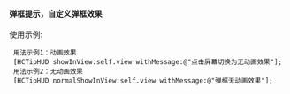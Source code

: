 #### 弹框提示，自定义弹框效果

使用示例:

```
 用法示例1：动画效果
 [HCTipHUD showInView:self.view withMessage:@"点击屏幕切换为无动画效果"];
 用法示例2：无动画效果
 [HCTipHUD normalShowInView:self.view withMessage:@"弹框无动画效果"];
```
